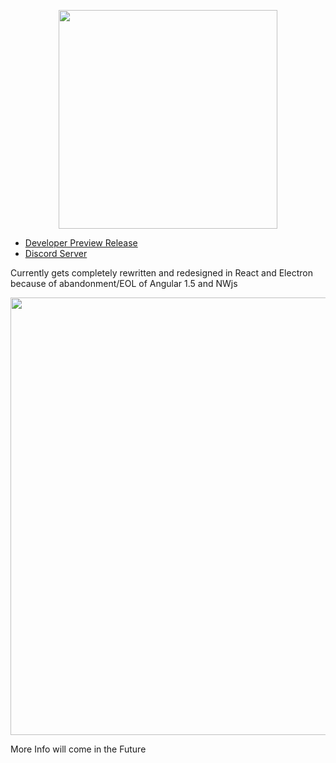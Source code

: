 <p align="center"><img src="https://github.com/FreaKzero/ssgl-doom-launcher/blob/latest/readmelogo.png" width="350"></p>

- [Developer Preview Release](https://github.com/FreaKzero/ssgl-doom-launcher/releases/tag/v2.0.0-devpreview.13)
- [Discord Server](https://discord.gg/MsjZhHF)

Currently gets completely rewritten and redesigned in React and Electron because of abandonment/EOL of Angular 1.5 and NWjs  
<p align="center"><img src="https://github.com/FreaKzero/ssgl-doom-launcher/blob/latest/readmedemo.gif" width="700"></p>

More Info will come in the Future

